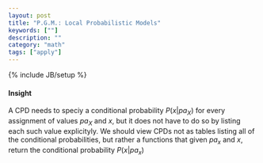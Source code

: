 ```yaml
---
layout: post
title: "P.G.M.: Local Probabilistic Models"
keywords: [""] 
description: ""
category: "math"
tags: ["apply"]
---
```

{% include JB/setup %}

#### Insight
A CPD needs to speciy a conditional probability $P(x|pa_X)$ for every assignment
of values $pa_X$ and $x$, but it does not have to do so by listing each such
value explicityly. We should view CPDs not as tables listing all of the
conditional probabilities, but rather a functions that given $pa_x$ and $x$,
return the conditional probability $P(x|pa_x)$
